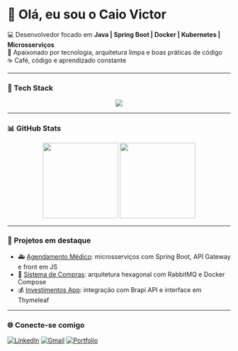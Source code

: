 # 👋 Olá, eu sou o Caio Victor

💻 Desenvolvedor focado em **Java | Spring Boot | Docker | Kubernetes | Microsserviços**  
🚀 Apaixonado por tecnologia, arquitetura limpa e boas práticas de código  
☕ Café, código e aprendizado constante  

---

### 🧠 Tech Stack
<div align="center">
  <img src="https://skillicons.dev/icons?i=java,spring,postgres,docker,kubernetes,angular,html,css,js,git,github,aws" />
</div>

---

### 📊 GitHub Stats
<div align="center">
  <img height="170em" src="https://github-readme-stats.vercel.app/api?username=CaioGitHub&show_icons=true&theme=tokyonight&hide_border=true&count_private=true"/>
  <img height="170em" src="https://github-readme-stats.vercel.app/api/top-langs/?username=CaioGitHub&layout=compact&theme=tokyonight&hide_border=true"/>
</div>

---

### 🧩 Projetos em destaque
- 🚑 [Agendamento Médico](https://github.com/CaioGitHub/agendamento-medico-hub): microsserviços com Spring Boot, API Gateway e front em JS  
- 🛒 [Sistema de Compras](https://github.com/CaioGitHub/sistemacompras): arquitetura hexagonal com RabbitMQ e Docker Compose  
- 💰 [Investimentos App](https://github.com/CaioGitHub/InvestPlus): integração com Brapi API e interface em Thymeleaf  

---

### 🌐 Conecte-se comigo
[![LinkedIn](https://img.shields.io/badge/LinkedIn-blue?style=flat&logo=linkedin&logoColor=white)](https://linkedin.com/in/caio-victor-036315169)
[![Gmail](https://img.shields.io/badge/Gmail-red?style=flat&logo=gmail&logoColor=white)](mailto:caiopvasconcelos@gmail.com)
[![Portfolio](https://img.shields.io/badge/Portfolio-black?style=flat&logo=githubpages&logoColor=white)](https://caio.github.io/)
